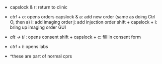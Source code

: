 

* capslock & r: return to clinic
* _ctrl + o_: opens orders 
	capslock & a: add new order (same as doing Ctrl O, then a)
			   i: add imaging order
			  j: add injection order
	shift + capslock + i: bring up imaging order GUI
* _alt -> ti_ : opens consent
	shift + capslock + c: fill in consent form
* _ctrl + l_: opens labs


* ^these are part of normal cprs
